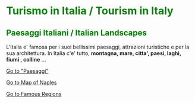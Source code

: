 <h1 style="color:green;"> Turismo in Italia / Tourism in Italy </h1>

<h2 style="color:green;"> Paesaggi Italiani / Italian Landscapes </h2>

<p> L'Italia e' famosa per i suoi bellissimi paesaggi, attrazioni turistiche e per la sua architettura. In Italia c'e' tutto, <strong>montagna, mare, citta', paesi, laghi, fiumi , colline</strong> ... </p>
  
<p>
<a style="float:right:" href="paesaggi.html" class="btn2">Go to "Paesaggi"</a>
</p>
<div style="clear.both;"> </div>



<p>
<a style="float:right:" href="map.html" class="btn2">Go to Map of Naples</a>
</p>
<div style="clear.both;"> </div>


<p>
<a style="float:right:" href="famousregions.html" class="btn2">Go to Famous Regions</a>
</p>
<div style="clear.both;"> </div>
